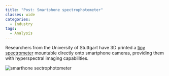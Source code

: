 ```yaml
---
title: "Post: Smartphone spectrophotometer"
classes: wide
categories:
  - Industry
tags:
  - Analysis
---
```

Researchers from the University of Stuttgart have 3D printed a [tiny spectrometer](https://3dprintingindustry.com/news/stuttgart-scientists-3d-print-miniature-smartphone-savvy-spectrometer-185347/) mountable directly onto smartphone cameras, providing them with hyperspectral imaging capabilities.


![smarthone sectrophotometer](https://3dprintingindustry.com/wp-content/uploads/2021/03/image.png)
